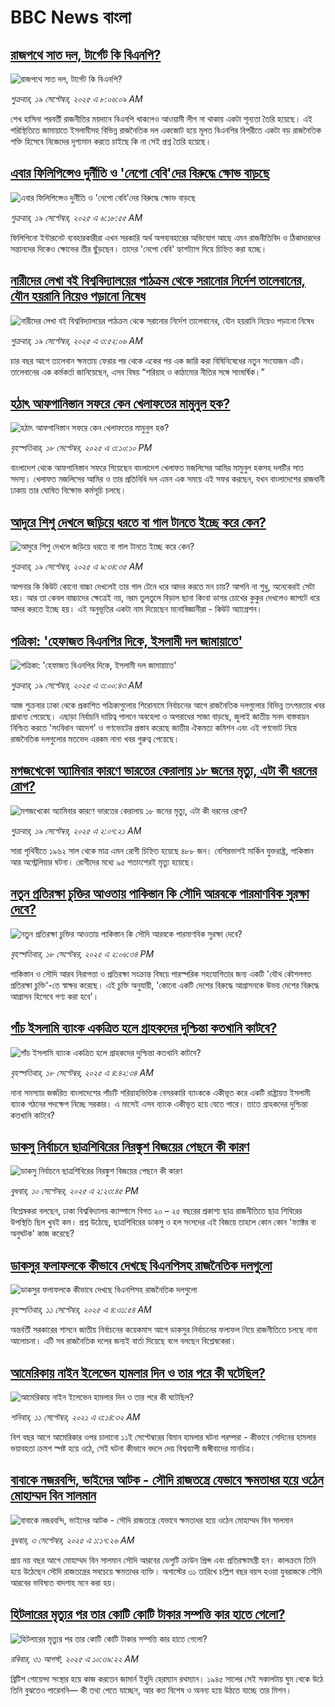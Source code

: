 # BBC News বাংলা## [রাজপথে সাত দল, টার্গেট কি বিএনপি?](https://www.bbc.com/bengali/articles/cn0rzd9zg69o?at_medium=RSS&at_campaign=rss?at_campaign=githubrss)![রাজপথে সাত দল, টার্গেট কি বিএনপি?](https://ichef.bbci.co.uk/ace/ws/240/cpsprodpb/1598/live/45cbb830-94ac-11f0-a170-65cdc956211e.jpg)_শুক্রবার, ১৯ সেপ্টেম্বর, ২০২৫ এ ৮:০৬:০৯ AM_শেখ হাসিনা পরবর্তী রাজনীতির ময়দানে বিএনপি থাকলেও আওয়ামী লীগ না থাকায় একটা শূন্যতা তৈরি হয়েছে। এই পরিস্থিতিতে জামায়াতে ইসলামীসহ বিভিন্ন রাজনৈতিক দল একজোট হয়ে মূলত বিএনপির বিপরীতে একটা বড় রাজনৈতিক শক্তি হিসেবে নিজেদের দৃশ্যমান করতে চাইছে কি না সেই প্রশ্ন তৈরি হয়েছে।## [এবার ফিলিপিন্সেও দুর্নীতি ও 'নেপো বেবি'দের বিরুদ্ধে ক্ষোভ বাড়ছে](https://www.bbc.com/bengali/articles/crkj6yx07lko?at_medium=RSS&at_campaign=rss?at_campaign=githubrss)![এবার ফিলিপিন্সেও দুর্নীতি ও 'নেপো বেবি'দের বিরুদ্ধে ক্ষোভ বাড়ছে](https://ichef.bbci.co.uk/ace/ws/240/cpsprodpb/a01c/live/e3a58550-949c-11f0-b391-6936825093bd.jpg)_শুক্রবার, ১৯ সেপ্টেম্বর, ২০২৫ এ ৬:১৮:৫৫ AM_ফিলিপিনো ইন্টারনেট ব্যবহারকারীরা এখন সরকারি অর্থ অপব্যবহারের অভিযোগ আছে এমন রাজনীতিবিদ ও ঠিকাদারদের সন্তানদের দিকেও ক্ষোভের তীর ছুঁড়ছেন। তাদের 'নেপো বেবি' হ্যাশট্যাগ দিয়ে চিহ্নিত করা হচ্ছে।## [নারীদের লেখা বই বিশ্ববিদ্যালয়ের পাঠক্রম থেকে সরানোর নির্দেশ তালেবানের, যৌন হয়রানি নিয়েও পড়ানো নিষেধ](https://www.bbc.com/bengali/articles/c5ykpe01w2yo?at_medium=RSS&at_campaign=rss?at_campaign=githubrss)![নারীদের লেখা বই বিশ্ববিদ্যালয়ের পাঠক্রম থেকে সরানোর নির্দেশ তালেবানের, যৌন হয়রানি নিয়েও পড়ানো নিষেধ](https://ichef.bbci.co.uk/ace/ws/240/cpsprodpb/7bac/live/e9eb5ca0-9500-11f0-9cf6-cbf3e73ce2b9.jpg)_শুক্রবার, ১৯ সেপ্টেম্বর, ২০২৫ এ ৩:৫২:০৬ AM_চার বছর আগে তালেবান ক্ষমতায় ফেরার পর থেকে একের পর এক জারি করা বিষিনিষেধের নতুন সংযোজন এটি। তালেবানের এক কর্মকর্তা জানিয়েছেন, এসব বিষয় “শরিয়াহ ও কাঠামোর নীতির সঙ্গে সাংঘর্ষিক।”## [হঠাৎ আফগানিস্তান সফরে কেন খেলাফতের মামুনুল হক?](https://www.bbc.com/bengali/articles/czxwe9r9ejro?at_medium=RSS&at_campaign=rss?at_campaign=githubrss)![হঠাৎ আফগানিস্তান সফরে কেন খেলাফতের মামুনুল হক?](https://ichef.bbci.co.uk/ace/ws/240/cpsprodpb/95e5/live/bea6fd00-9498-11f0-8e88-0f11af0637c1.jpg)_বৃহস্পতিবার, ১৮ সেপ্টেম্বর, ২০২৫ এ ৩:১০:১০ PM_বাংলাদেশ থেকে আফগানিস্তান সফরে গিয়েছেন বাংলাদেশ খেলাফত মজলিসের  আমির মামুনুল হকসহ দলটির সাত সদস্য। খেলাফত মজলিসের আমির ও তার প্রতিনিধি দল এমন এক সময়ে এই সফর করছেন, যখন বাংলাদেশের রাজধানী ঢাকায় তার ঘোষিত বিক্ষোভ কর্মসূচি চলছে।## [আদুরে শিশু দেখলে জড়িয়ে ধরতে বা গাল টানতে ইচ্ছে করে কেন?](https://www.bbc.com/bengali/articles/c5yqpryxdgwo?at_medium=RSS&at_campaign=rss?at_campaign=githubrss)![আদুরে শিশু দেখলে জড়িয়ে ধরতে বা গাল টানতে ইচ্ছে করে কেন?](https://ichef.bbci.co.uk/ace/ws/240/cpsprodpb/a595/live/5d620560-9468-11f0-ac86-19361839f74f.jpg)_শুক্রবার, ১৯ সেপ্টেম্বর, ২০২৫ এ ৯:৩৪:৩৫ AM_আপনার কি কিউট কোনো বাচ্চা দেখলেই তার গাল টেনে ধরে আদর করতে মন চায়? আপনি না শুধু, অনেকেরই সেটা হয়। আর তা কেবল বাচ্চাদের ক্ষেত্রেই নয়, নরম তুলতুলে বিড়াল ছানা কিংবা ডাগর চোখের কুকুর দেখলেও জাপটে ধরে আদর করতে ইচ্ছে হয়। এই অনুভূতির একটা নাম দিয়েছেন মনোবিজ্ঞানীরা - কিউট অ্যাগ্রেশন।## [পত্রিকা: 'হেফাজত বিএনপির দিকে, ইসলামী দল জামায়াতে'](https://www.bbc.com/bengali/articles/ckgzjynl1lpo?at_medium=RSS&at_campaign=rss?at_campaign=githubrss)![পত্রিকা: 'হেফাজত বিএনপির দিকে, ইসলামী দল জামায়াতে'](https://ichef.bbci.co.uk/ace/ws/240/cpsprodpb/90e6/live/1e72a0a0-9501-11f0-9cf6-cbf3e73ce2b9.jpg)_শুক্রবার, ১৯ সেপ্টেম্বর, ২০২৫ এ ৩:০০:৪৩ AM_আজ শুক্রবার ঢাকা থেকে প্রকাশিত পত্রিকাগুলোর শিরোনামে নির্বাচনের আগে রাজনৈতিক দলগুলোর বিভিন্ন তৎপরতার খবর প্রাধান্য পেয়েছে। এছাড়া নির্বাচনি দায়িত্ব পালনে অবহেলা ও অপরাধের সাজা বাড়ছে, জুলাই জাতীয় সনদ বাস্তবায়ন নিশ্চিত করতে 'সংবিধান আদেশ' ও গণভোটের প্রস্তাব করেছে জাতীয় ঐকমত্য কমিশন এবং এই গণভোট নিয়ে রাজনৈতিক দলগুলোর মতভেদ এরকম নানা খবর গুরুত্ব পেয়েছে।## [মগজখেকো অ্যামিবার কারণে ভারতের কেরালায় ১৮ জনের মৃত্যু, এটা কী ধরনের রোগ?](https://www.bbc.com/bengali/articles/cgrqxk72qkdo?at_medium=RSS&at_campaign=rss?at_campaign=githubrss)![মগজখেকো অ্যামিবার কারণে ভারতের কেরালায় ১৮ জনের মৃত্যু, এটা কী ধরনের রোগ?](https://ichef.bbci.co.uk/ace/ws/240/cpsprodpb/df6c/live/117cb550-9477-11f0-84c8-99de564f0440.jpg)_শুক্রবার, ১৯ সেপ্টেম্বর, ২০২৫ এ ২:০৭:২১ AM_সারা পৃথিবীতে ১৯৬২ সাল থেকে মাত্র এমন রোগী চিহ্নিত হয়েছে ৪৮৮ জন। বেশিরভাগই মার্কিন যুক্তরাষ্ট্র, পাকিস্তান আর অস্ট্রেলিয়ার ঘটনা। রোগীদের মধ্যে ৯৫ শতাংশেরই মৃত্যু হয়েছে।## [নতুন প্রতিরক্ষা চুক্তির আওতায় পাকিস্তান কি সৌদি আরবকে পারমাণবিক সুরক্ষা দেবে?](https://www.bbc.com/bengali/articles/c62n5yglrkdo?at_medium=RSS&at_campaign=rss?at_campaign=githubrss)![নতুন প্রতিরক্ষা চুক্তির আওতায় পাকিস্তান কি সৌদি আরবকে পারমাণবিক সুরক্ষা দেবে?](https://ichef.bbci.co.uk/ace/ws/240/cpsprodpb/32f1/live/fe1a9130-9494-11f0-b391-6936825093bd.jpg)_বৃহস্পতিবার, ১৮ সেপ্টেম্বর, ২০২৫ এ ২:০৬:৩৪ PM_পাকিস্তান ও সৌদি আরব নিরাপত্তা ও প্রতিরক্ষা সংক্রান্ত বিষয়ে পারস্পরিক সহযোগিতার জন্য একটি 'যৌথ কৌশলগত প্রতিরক্ষা চুক্তি'-তে স্বাক্ষর করেছে। এই চুক্তি অনুযায়ী, 'কোনো একটি দেশের বিরুদ্ধে আগ্রাসনকে উভয় দেশের বিরুদ্ধে আগ্রাসন হিসেবে গণ্য করা হবে'।## [পাঁচ ইসলামি ব্যাংক একত্রিত হলে গ্রাহকদের দুশ্চিন্তা কতখানি কাটবে?](https://www.bbc.com/bengali/articles/c3rv9pqngwwo?at_medium=RSS&at_campaign=rss?at_campaign=githubrss)![পাঁচ ইসলামি ব্যাংক একত্রিত হলে গ্রাহকদের দুশ্চিন্তা কতখানি কাটবে?](https://ichef.bbci.co.uk/ace/ws/240/cpsprodpb/21bc/live/3d2414d0-93d4-11f0-84c8-99de564f0440.jpg)_বৃহস্পতিবার, ১৮ সেপ্টেম্বর, ২০২৫ এ ৪:৪২:৩৪ AM_নানা সমস্যায় জর্জরিত বাংলাদেশের পাঁচটি শরিয়াহভিত্তিক বেসরকারি ব্যাংককে একীভূত করে একটি রাষ্ট্রায়ত্ত ইসলামী ব্যাংক গঠনের পদক্ষেপ নিচ্ছে সরকার। এ মাসেই এসব ব্যাংক একীভূত হয়ে যেতে পারে। তাতে গ্রাহকদের দুশ্চিন্তা কতখানি কাটবে?## [ডাকসু নির্বাচনে ছাত্রশিবিরের নিরঙ্কুশ বিজয়ের পেছনে কী কারণ](https://www.bbc.com/bengali/articles/cvgvemy3dk2o?at_medium=RSS&at_campaign=rss?at_campaign=githubrss)![ডাকসু নির্বাচনে ছাত্রশিবিরের নিরঙ্কুশ বিজয়ের পেছনে কী কারণ](https://ichef.bbci.co.uk/ace/ws/240/cpsprodpb/33bf/live/0c9c2420-8e51-11f0-b199-41ee52afc86b.jpg)_বুধবার, ১০ সেপ্টেম্বর, ২০২৫ এ ২:২৩:৪৫ PM_বিশ্লেষকরা বলছেন, ঢাকা বিশ্ববিদ্যালয় ক্যাম্পাসে বিগত ২০ – ২৫ বছরের প্রকাশ্য ছাত্র রাজনীতিতে ছাত্র শিবিরের উপস্থিতি ছিল খুবই কম। প্রশ্ন উঠেছে, ছাত্রশিবিরের ডাকসু ও হল সংসদের এই বিজয়ে তাহলে কোন কোন 'ফ্যাক্টর বা অনুঘটক' কাজ করেছে?## [ডাকসুর ফলাফলকে কীভাবে দেখছে বিএনপিসহ রাজনৈতিক দলগুলো](https://www.bbc.com/bengali/articles/c3rvw8rq0dzo?at_medium=RSS&at_campaign=rss?at_campaign=githubrss)![ডাকসুর ফলাফলকে কীভাবে দেখছে বিএনপিসহ রাজনৈতিক দলগুলো](https://ichef.bbci.co.uk/ace/ws/240/cpsprodpb/a5ef/live/3e1521d0-8ec1-11f0-8f12-7303442ee564.jpg)_বৃহস্পতিবার, ১১ সেপ্টেম্বর, ২০২৫ এ ৪:৩১:৫৪ AM_অন্তর্বর্তী সরকারের শাসনে জাতীয় নির্বাচনের কয়েকমাস আগে ডাকসুর নির্বাচনের ফলাফল নিয়ে রাজনীতিতে চলছে নানা আলোচনা। এটি সব রাজনৈতিক দলের জন্যই বার্তা দিয়েছে বলে বলছেন বিশ্লেষকেরা।## [আমেরিকায় নাইন ইলেভেন হামলার দিন ও তার পরে কী ঘটেছিল?](https://www.bbc.com/bengali/news-58102468?at_medium=RSS&at_campaign=rss?at_campaign=githubrss)![আমেরিকায় নাইন ইলেভেন হামলার দিন ও তার পরে কী ঘটেছিল?](https://ichef.bbci.co.uk/ace/standard/240/cpsprodpb/2FDA/production/_119705221_twintowers.jpg)_শনিবার, ১১ সেপ্টেম্বর, ২০২১ এ ৩:১৪:৩২ AM_বিশ বছর আগে আমেরিকার ওপর চালানো ১১ই সেপ্টেম্বরের বিমান হামলার ঘটনা পরম্পরা - কীভাবে সেদিনের হামলার ভয়াবহতা ক্রমশ স্পষ্ট হয়ে ওঠে, সেই ঘটনা কীভাবে বদলে দেয় বিশ্বব্যাপী জঙ্গীবাদের মানচিত্র।## [বাবাকে নজরবন্দি, ভাইদের আটক - সৌদি রাজতন্ত্রে যেভাবে ক্ষমতাধর হয়ে ওঠেন মোহাম্মদ বিন সালমান](https://www.bbc.com/bengali/articles/c1mpmx9dvrgo?at_medium=RSS&at_campaign=rss?at_campaign=githubrss)![বাবাকে নজরবন্দি, ভাইদের আটক - সৌদি রাজতন্ত্রে যেভাবে ক্ষমতাধর হয়ে ওঠেন মোহাম্মদ বিন সালমান](https://ichef.bbci.co.uk/ace/ws/240/cpsprodpb/8900/live/9e7b92f0-87e3-11f0-84c8-99de564f0440.jpg)_বুধবার, ৩ সেপ্টেম্বর, ২০২৫ এ ১:১৭:২৬ AM_প্রায় নয় বছর আগে মোহাম্মদ বিন সালমান সৌদি আরবের ডেপুটি ক্রাউন প্রিন্স এবং প্রতিরক্ষামন্ত্রী হন। কালক্রমে তিনি হয়ে উঠেছেন সৌদি রাজতন্ত্রের সবচেয়ে ক্ষমতাধর ব্যক্তি। অগাস্টের ৩১ তারিখে চল্লিশ বছর বয়স হওয়া যুবরাজকে সৌদি আরবের ভবিষ্যত বাদশাহ মনে করা হয়।## [হিটলারের মৃত্যুর পর তার কোটি কোটি টাকার সম্পত্তি কার হাতে গেলো?](https://www.bbc.com/bengali/articles/c15lj45vwlwo?at_medium=RSS&at_campaign=rss?at_campaign=githubrss)![হিটলারের মৃত্যুর পর তার কোটি কোটি টাকার সম্পত্তি কার হাতে গেলো?](https://ichef.bbci.co.uk/ace/ws/240/cpsprodpb/af67/live/b78d09b0-84c6-11f0-84c8-99de564f0440.jpg)_রবিবার, ৩১ আগস্ট, ২০২৫ এ ১০:৩৯:২২ AM_ব্রিটিশ গোয়েন্দা সংস্থার হয়ে কাজ করতেন জামার্ন ইহুদি হেরম্যান রথম্যান। ১৯৪৫ সালের সেই সকালটায় ঘুম থেকে উঠে তিনি বুঝতেও পারেননি–– কী তথ্য পেতে যাচ্ছেন, আর কত বিশেষ ও অনন্য হয়ে উঠতে যাচ্ছে তার মিশন।
